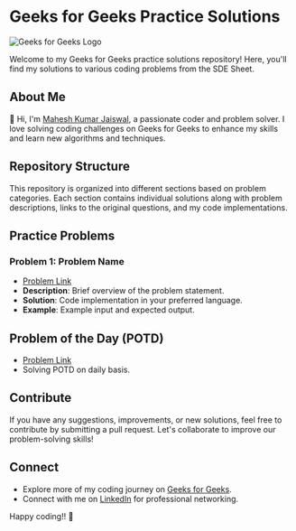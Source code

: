 # Geeks for Geeks Practice Solutions

![Geeks for Geeks Logo](https://media.geeksforgeeks.org/wp-content/cdn-uploads/gfg_200x200-min.png)

Welcome to my Geeks for Geeks practice solutions repository! Here, you'll find my solutions to various coding problems from the SDE Sheet.

## About Me

👋 Hi, I'm [Mahesh Kumar Jaiswal](https://auth.geeksforgeeks.org/user/mkj07/practice), a passionate coder and problem solver. I love solving coding challenges on Geeks for Geeks to enhance my skills and learn new algorithms and techniques.

## Repository Structure

This repository is organized into different sections based on problem categories. Each section contains individual solutions along with problem descriptions, links to the original questions, and my code implementations.

## Practice Problems

### Problem 1: Problem Name

- [Problem Link](https://practice.geeksforgeeks.org/explore?page=1&sprint=a663236c31453b969852f9ea22507634&sortBy=submissions&sprint_name=SDE%20Sheet)
- **Description**: Brief overview of the problem statement.
- **Solution**: Code implementation in your preferred language.
- **Example**: Example input and expected output.

## Problem of the Day (POTD)

- [Problem Link](https://practice.geeksforgeeks.org/explore?page=1&sprint=a663236c31453b969852f9ea22507634&sortBy=submissions&sprint_name=SDE%20Sheet)
- Solving POTD on daily basis.

## Contribute

If you have any suggestions, improvements, or new solutions, feel free to contribute by submitting a pull request. Let's collaborate to improve our problem-solving skills!

## Connect

- Explore more of my coding journey on [Geeks for Geeks](https://auth.geeksforgeeks.org/user/mkj07/practice).
- Connect with me on [LinkedIn](https://www.linkedin.com/in/mahesh-kumar-jaiswal-1501581b6/) for professional networking.

Happy coding!! 🚀
